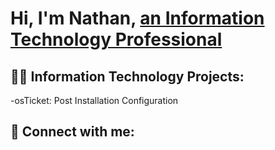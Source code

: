 <h1>Hi, I'm Nathan, <a href="https://www.linkedin.com/in/nathan-haywood-446826143/">an Information Technology Professional</a>
<h2>👨‍💻 Information Technology Projects:</h2>
-osTicket: Post Installation Configuration

<h2> 🤳 Connect with me:</h2>


[linkedin]: https://www.linkedin.com/in/nathan-haywood-446826143/

